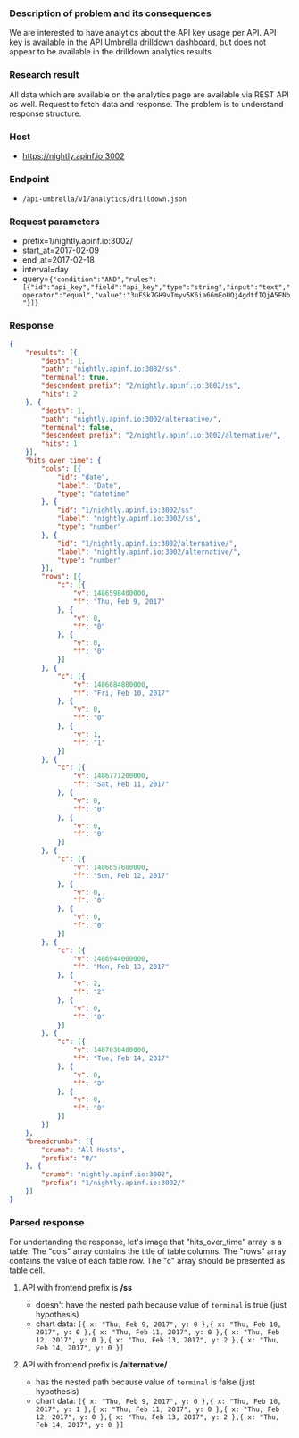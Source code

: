 ### Description of problem and its consequences 
We are interested to have analytics about the API key usage per API. API key is available in the API Umbrella drilldown dashboard, but does not appear to be available in the drilldown analytics results.

### Research result

All data which are available on the analytics page are available via REST API as well. Request to fetch data and response. The problem is to understand response structure.


### Host
- https://nightly.apinf.io:3002

### Endpoint
- `/api-umbrella/v1/analytics/drilldown.json`

### Request parameters
- prefix=1/nightly.apinf.io:3002/
- start_at=2017-02-09
- end_at=2017-02-18
- interval=day
- query=`{"condition":"AND","rules":[{"id":"api_key","field":"api_key","type":"string","input":"text","operator":"equal","value":"3uFSk7GH9vImyv5K6ia66mEoUQj4gdtfIQjA5ENb"}]}`

### Response
```json
{
	"results": [{
		"depth": 1,
		"path": "nightly.apinf.io:3002/ss",
		"terminal": true,
		"descendent_prefix": "2/nightly.apinf.io:3002/ss",
		"hits": 2
	}, {
		"depth": 1,
		"path": "nightly.apinf.io:3002/alternative/",
		"terminal": false,
		"descendent_prefix": "2/nightly.apinf.io:3002/alternative/",
		"hits": 1
	}],
	"hits_over_time": {
		"cols": [{
			"id": "date",
			"label": "Date",
			"type": "datetime"
		}, {
			"id": "1/nightly.apinf.io:3002/ss",
			"label": "nightly.apinf.io:3002/ss",
			"type": "number"
		}, {
			"id": "1/nightly.apinf.io:3002/alternative/",
			"label": "nightly.apinf.io:3002/alternative/",
			"type": "number"
		}],
		"rows": [{
			"c": [{
				"v": 1486598400000,
				"f": "Thu, Feb 9, 2017"
			}, {
				"v": 0,
				"f": "0"
			}, {
				"v": 0,
				"f": "0"
			}]
		}, {
			"c": [{
				"v": 1486684800000,
				"f": "Fri, Feb 10, 2017"
			}, {
				"v": 0,
				"f": "0"
			}, {
				"v": 1,
				"f": "1"
			}]
		}, {
			"c": [{
				"v": 1486771200000,
				"f": "Sat, Feb 11, 2017"
			}, {
				"v": 0,
				"f": "0"
			}, {
				"v": 0,
				"f": "0"
			}]
		}, {
			"c": [{
				"v": 1486857600000,
				"f": "Sun, Feb 12, 2017"
			}, {
				"v": 0,
				"f": "0"
			}, {
				"v": 0,
				"f": "0"
			}]
		}, {
			"c": [{
				"v": 1486944000000,
				"f": "Mon, Feb 13, 2017"
			}, {
				"v": 2,
				"f": "2"
			}, {
				"v": 0,
				"f": "0"
			}]
		}, {
			"c": [{
				"v": 1487030400000,
				"f": "Tue, Feb 14, 2017"
			}, {
				"v": 0,
				"f": "0"
			}, {
				"v": 0,
				"f": "0"
			}]
		}]
	},
	"breadcrumbs": [{
		"crumb": "All Hosts",
		"prefix": "0/"
	}, {
		"crumb": "nightly.apinf.io:3002",
		"prefix": "1/nightly.apinf.io:3002/"
	}]
}
```

### Parsed response
For undertanding the response, let's image that "hits_over_time" array is a table. The "cols" array contains the title of table columns. The "rows" array contains the value of each table row. The "c" array should be presented as table cell.

1. API with frontend prefix is **/ss** 
   - doesn't have the nested path because value of `terminal` is true (just hypothesis)
   - chart data: `[{
        x: "Thu, Feb 9, 2017",
        y: 0
   },{
        x: "Thu, Feb 10, 2017",
        y: 0
   },{
        x: "Thu, Feb 11, 2017",
        y: 0
   },{
        x: "Thu, Feb 12, 2017",
        y: 0
   },{
        x: "Thu, Feb 13, 2017",
        y: 2
   },{
        x: "Thu, Feb 14, 2017",
        y: 0
   }]`

2. API with frontend prefix is **/alternative/**
   - has the nested path because value of `terminal` is false (just hypothesis)
   - chart data: `[{
        x: "Thu, Feb 9, 2017",
        y: 0
   },{
        x: "Thu, Feb 10, 2017",
        y: 1
   },{
        x: "Thu, Feb 11, 2017",
        y: 0
   },{
        x: "Thu, Feb 12, 2017",
        y: 0
   },{
        x: "Thu, Feb 13, 2017",
        y: 2
   },{
        x: "Thu, Feb 14, 2017",
        y: 0
   }]`